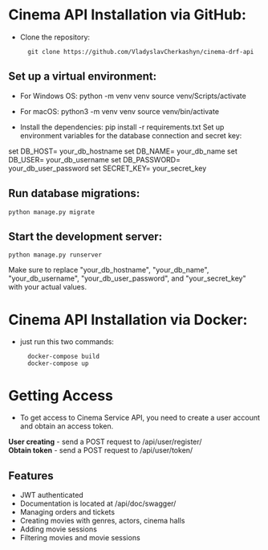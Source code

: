 # Cinema API Installation via GitHub:

- Clone the repository:

        git clone https://github.com/VladyslavCherkashyn/cinema-drf-api
## Set up a virtual environment:
	
- For Windows OS:
        python -m venv venv
        source venv/Scripts/activate

- For macOS:
        python3 -m venv venv
        source venv/bin/activate

- Install the dependencies:
        pip install -r requirements.txt
        Set up environment variables for the database connection and secret key:

set DB_HOST= your_db_hostname
set DB_NAME= your_db_name
set DB_USER= your_db_username
set DB_PASSWORD= your_db_user_password
set SECRET_KEY= your_secret_key

## Run database migrations:

    python manage.py migrate
	
## Start the development server:

    python manage.py runserver
	
Make sure to replace "your_db_hostname", "your_db_name", "your_db_username", "your_db_user_password",  and "your_secret_key" with your actual values.


# Cinema API Installation via Docker:
- just run this two commands:

        docker-compose build
        docker-compose up

# Getting Access
- To get access to Cinema Service API, you need to create a user account and obtain an access token.

**User creating** - send a POST request to /api/user/register/  
**Obtain token** - send a POST request to /api/user/token/


## Features
- JWT authenticated
- Documentation is located at /api/doc/swagger/
- Managing orders and tickets
- Creating movies with genres, actors, cinema halls
- Adding movie sessions
- Filtering movies and movie sessions

